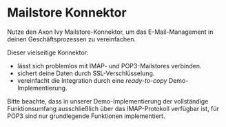 # Mailstore Konnektor

Nutze den Axon Ivy Mailstore-Konnektor, um das E-Mail-Management in deinen Geschäftsprozessen zu vereinfachen. 

Dieser vielseitige Konnektor:

- lässt sich problemlos mit IMAP- und POP3-Mailstores verbinden.
- sichert deine Daten durch  SSL-Verschlüsselung.
- vereinfacht die Integration durch eine _ready-to-copy_ Demo-Implementierung.
  
Bitte beachte, dass in unserer Demo-Implementierung der vollständige Funktionsumfang ausschließlich über das IMAP-Protokoll verfügbar ist, für POP3 sind nur grundlegende Funktionen implementiert.
